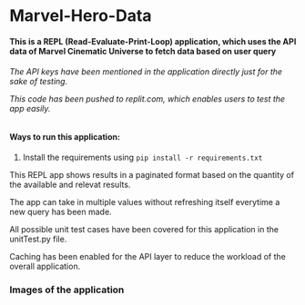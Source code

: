 # Marvel-Hero-Data

<h4> This is a REPL (Read-Evaluate-Print-Loop) application, which uses the API data of Marvel Cinematic Universe to fetch data based on user query </h4>

<h6> The API keys have been mentioned in the application directly just for the sake of testing.

This code has been pushed to replit.com, which enables users to test the app easily.

  <h4> Ways to run this application: </h4>
  
  1) Install the requirements using ```pip install -r requirements.txt```

This REPL app shows results in a paginated format based on the quantity of the available and relevat results.

The app can take in multiple values without refreshing itself everytime a new query has been made.

All possible unit test cases have been covered for this application in the unitTest.py file.

Caching has been enabled for the API layer to reduce the workload of the overall application.

<h3> Images of the application </h3>
